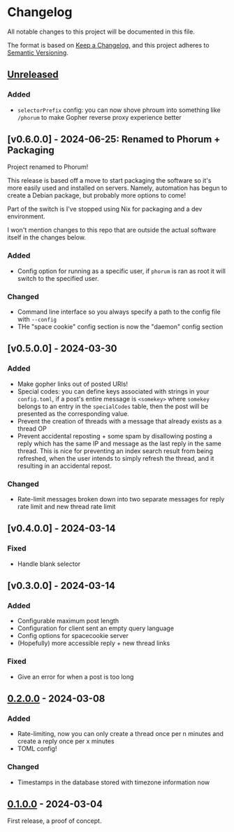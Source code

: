 # Changelog

All notable changes to this project will be documented in this file.

The format is based on [Keep a Changelog](https://keepachangelog.com/en/1.0.0/),
and this project adheres to [Semantic Versioning](https://semver.org/spec/v2.0.0.html).

## [Unreleased]

### Added

* `selectorPrefix` config: you can now shove phroum into something like `/phorum` to make
  Gopher reverse proxy experience better

## [v0.6.0.0] - 2024-06-25: Renamed to Phorum + Packaging

Project renamed to Phorum!

This release is based off a move to start packaging the software so it's more easily used
and installed on servers. Namely, automation has begun to create a Debian package, but
probably more options to come!

Part of the switch is I've stopped using Nix for packaging and a dev environment.

I won't mention changes to this repo that are outside the actual software itself in the
changes below.

### Added

  * Config option for running as a specific user, if `phorum` is ran as root it will
    switch to the specified user.

### Changed

  * Command line interface so you always specify a path to the config file with
    `--config`
  * THe "space cookie" config section is now the "daemon" config section

## [v0.5.0.0] - 2024-03-30

### Added

  * Make gopher links out of posted URIs!
  * Special codes: you can define keys associated with strings in your `config.toml`, if a
    post's entire message is `<somekey>` where `somekey` belongs to an entry in the
    `specialCodes` table, then the post will be presented as the corresponding value.
  * Prevent the creation of threads with a message that already exists as a thread OP
  * Prevent accidental reposting + some spam by disallowing posting a reply which has the
    same IP and message as the last reply in the same thread. This is nice for preventing
    an index search result from being refreshed, when the user intends to simply refresh
    the thread, and it resulting in an accidental repost.

### Changed

  * Rate-limit messages broken down into two separate messages for reply rate limit and
    new thread rate limit

## [v0.4.0.0] - 2024-03-14

### Fixed

  * Handle blank selector

## [v0.3.0.0] - 2024-03-14

### Added

  * Configurable maximum post length
  * Configuration for client sent an empty query language
  * Config options for spacecookie server
  * (Hopefully) more accessible reply + new thread links

### Fixed

  * Give an error for when a post is too long

## [0.2.0.0] - 2024-03-08

### Added

  * Rate-limiting, now you can only create a thread once per n minutes and create a reply once per x minutes
  * TOML config!

### Changed

  * Timestamps in the database stored with timezone information now

## [0.1.0.0] - 2024-03-04

First release, a proof of concept.

[unreleased]: https://github.com/someodd/phorum/compare/v0.6.0.0...HEAD
[0.6.0.0]: https://github.com/someodd/phorum/compare/v0.5.0.0...v0.6.0.0
[0.5.0.0]: https://github.com/someodd/phorum/compare/v0.4.0.0...v0.5.0.0
[0.4.0.0]: https://github.com/someodd/phorum/compare/v0.3.0.0...v0.4.0.0
[0.3.0.0]: https://github.com/someodd/phorum/compare/v0.2.0.0...v0.3.0.0
[0.2.0.0]: https://github.com/someodd/phorum/compare/v0.1.0.0...v0.2.0.0
[0.1.0.0]: https://github.com/someodd/phorum/release/v0.1.0.0
